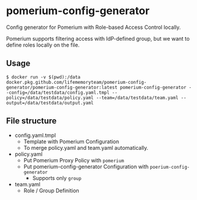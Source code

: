 # pomerium-config-generator

Config generator for Pomerium with Role-based Access Control locally.

Pomerium supports filtering access with IdP-defined group, but we want to define roles locally on the file.

## Usage

```shell
$ docker run -v $(pwd):/data docker.pkg.github.com/lifememoryteam/pomerium-config-generator/pomerium-config-generator:latest pomerium-config-generator --config=/data/testdata/config.yaml.tmpl --policy=/data/testdata/policy.yaml --team=/data/testdata/team.yaml --output=/data/testdata/output.yaml
```

## File structure
- config.yaml.tmpl
  - Template with Pomerium Configuration
  - To merge policy.yaml and team.yaml automatically.
- policy.yaml
  - Put Pomerium Proxy Policy with `pomerium`
  - Put pomerium-config-generator Configuration with `poerium-config-generator`
    - Supports only `group`
- team.yaml
  - Role / Group Definition
